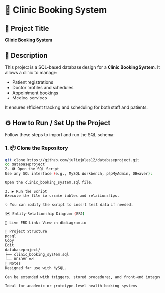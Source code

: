 # 🏥 Clinic Booking System

## 📌 Project Title
**Clinic Booking System**

## 📄 Description

This project is a SQL-based database design for a **Clinic Booking System**. It allows a clinic to manage:

- Patient registrations
- Doctor profiles and schedules
- Appointment bookings
- Medical services

It ensures efficient tracking and scheduling for both staff and patients.

## ⚙️ How to Run / Set Up the Project

Follow these steps to import and run the SQL schema:

### 1. 📦 Clone the Repository
```bash
git clone https://github.com/juliejules12/databaseproject.git
cd databaseproject
2. 🛠️ Open the SQL Script
Use any SQL interface (e.g., MySQL Workbench, phpMyAdmin, DBeaver):

Open the clinic_booking_system.sql file.

3. ▶️ Run the Script
Execute the file to create tables and relationships.

💡 You can modify the script to insert test data if needed.

🗺️ Entity-Relationship Diagram (ERD)

🔗 Live ERD Link: View on dbdiagram.io

📁 Project Structure
pgsql
Copy
Edit
databaseproject/
├── clinic_booking_system.sql
└── README.md
🧠 Notes
Designed for use with MySQL.

Can be extended with triggers, stored procedures, and front-end integrations.

Ideal for academic or prototype-level health booking systems.
